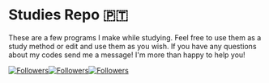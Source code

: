 # Studies Repo :portugal:

These are a few programs I make while studying.
Feel free to use them as a study method or edit and use them as you wish.
If you have any questions about my codes send me a message! I'm more than happy to help you!

[![Followers](https://img.shields.io/github/followers/praguez?style=social)](https://github.com/praguez/studies/)[![Followers](https://img.shields.io/github/forks/praguez/studies?style=social)](https://github.com/praguez/studies/)[![Followers](https://img.shields.io/github/forks/praguez/studies?style=social)](https://github.com/praguez/studies/)

